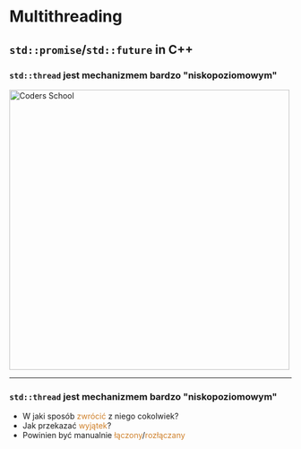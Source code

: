 <!-- .slide: data-background="#111111" -->

# Multithreading

## `std::promise`/`std::future` in C++

### `std::thread` jest mechanizmem bardzo "niskopoziomowym"

<a href="https://coders.school">
    <img width="500" data-src="../coders_school_logo.png" alt="Coders School" class="plain">
</a>

___

### `std::thread` jest mechanizmem bardzo "niskopoziomowym"

* <!-- .element: class="fragment fade-in" --> W jaki sposób <span style="color:#cf802a">zwrócić</span> z niego cokolwiek?
* <!-- .element: class="fragment fade-in" --> Jak przekazać <span style="color:#cf802a">wyjątek</span>?
* <!-- .element: class="fragment fade-in" --> Powinien być manualnie <span style="color:#cf802a">łączony</span>/<span style="color:#cf802a">rozłączany</span>
